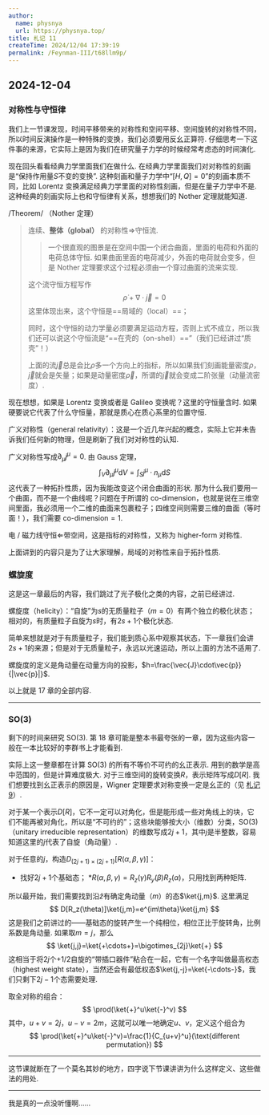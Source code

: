 ```yaml
---
author:
  name: physnya
  url: https://physnya.top/
title: 札记 11
createTime: 2024/12/04 17:39:19
permalink: /Feynman-III/t68llm9p/
---
```

## 2024-12-04

### 对称性与守恒律

我们上一节课发现，时间平移带来的对称性和空间平移、空间旋转的对称性不同，所以时间反演操作是一种特殊的变换，我们必须要用反幺正算符. 仔细思考一下这件事的来源，它实际上是因为我们在研究量子力学的时候经常考虑态的时间演化.

现在回头看看经典力学里面我们在做什么. 在经典力学里面我们对对称性的刻画是“保持作用量$S$不变的变换”. 这种刻画和量子力学中“$[H,Q]=0$”的刻画本质不同，比如 Lorentz 变换满足经典力学里面的对称性刻画，但是在量子力学中不是. 这种经典的刻画实际上也和守恒律有关系，想想我们的 Nother 定理就能知道.

/Theorem/ （Nother 定理）

> 连续、**整体（global）** 的对称性$\Longrightarrow$守恒流.
>
> > 一个很直观的图景是在空间中围一个闭合曲面，里面的电荷和外面的电荷总体守恒. 如果曲面里面的电荷减少，外面的电荷就会变多，但是 Nother 定理要求这个过程必须由一个穿过曲面的流来实现.
>
> 这个流守恒方程写作
>$$
> \dot{\rho}+\nabla\cdot\vec{j}=0
>$$
> 这里体现出来，这个守恒是==局域的（local）==；
>
> 同时，这个守恒的动力学量必须要满足运动方程，否则上式不成立，所以我们还可以说这个守恒流是“==在壳的（on-shell）==”（我们已经讲过“质壳”！）
>
> 上面的流$\vec{j}$总是会比$\rho$多一个方向上的指标，所以如果我们刻画能量密度$\rho$，$\vec{j}$就会是矢量；如果是动量密度$\vec{\rho}$，所谓的$\vec{j}$就会变成二阶张量（动量流密度）.

现在想想，如果是 Lorentz 变换或者是 Galileo 变换呢？这里的守恒量含时. 如果硬要说它代表了什么守恒量，那就是质心在质心系里的位置守恒.

广义对称性（general relativity）：这是一个近几年兴起的概念，实际上它并未告诉我们任何新的物理，但是刷新了我们对对称性的认知.

广义对称性写成$\partial_\mu j^\mu=0$. 由 Gauss 定理，
$$
\int_V\partial_\mu j^\mu\text{d}V=\int_S j^\mu\cdot n_\mu\text{d}S
$$
这代表了一种拓扑性质，因为我能改变这个闭合曲面的形状. 那为什么我们要用一个曲面，而不是一个曲线呢？问题在于所谓的 co-dimension，也就是说在三维空间里面，我必须用一个二维的曲面来包裹粒子；四维空间则需要三维的曲面（等时面！），我们需要 co-dimension$=1$.

电 / 磁力线守恒$\Longleftarrow$带空间，这是指标的对称性，又称为 higher-form 对称性.

上面讲到的内容只是为了让大家理解，局域的对称性来自于拓扑性质.

### 螺旋度

这是这一章最后的内容，我们跳过了光子极化之类的内容，之前已经讲过.

螺旋度（helicity）：“自旋”为$s$的无质量粒子（$m=0$）有两个独立的极化状态；相对的，有质量粒子自旋为$s$时，有$2s+1$个极化状态.

简单来想就是对于有质量粒子，我们能到质心系中观察其状态，下一章我们会讲$2s+1$的来源；但是对于无质量粒子，永远以光速运动，所以上面的方法不适用了.

螺旋度的定义是角动量在动量方向的投影，$h=\frac{\vec{J}\cdot\vec{p}}{|\vec{p}|}$.

以上就是 17 章的全部内容.

---

### SO(3)

剩下的时间来研究 SO(3). 第 18 章可能是整本书最夸张的一章，因为这些内容一般在一本比较好的李群书上才能看到.

实际上这一整章都在计算 SO(3) 的所有不等价不可约的幺正表示. 用到的数学是高中范围的，但是计算难度极大. 对于三维空间的旋转变换$R$，表示矩阵写成$D[R]$. 我们想要找到幺正表示的原因是，Wigner 定理要求对称变换一定是幺正的（见 [札记 9](/Feynman-III/5gz1jknj/)）.

对于某一个表示$D[R]$，它不一定可以对角化，但是能形成一些对角线上的块，它们不能再被对角化，所以是“不可约的”；这些块能够按大小（维数）分类，SO(3)（unitary irreducible representation）的维数写成$2j+1$，其中$j$是半整数，容易知道这里的$j$代表了自旋（角动量）.

对于任意的$j$，构造$D_{(2j+1)\times(2j+1)}[R(\alpha,\beta,\gamma)]$：

* 找好$2j+1$个基础态；
*$R(\alpha,\beta,\gamma)=R_z(\gamma)R_y(\beta)R_z(\alpha)$，只用找到两种矩阵.

所以最开始，我们需要找到沿$\hat{z}$有确定角动量（$m$）的态$\ket{j,m}$. 这里满足
$$
D[R_z(\theta)]\ket{j,m}=e^{im\theta}\ket{j,m}
$$
这是我们之前讲过的——基础态的旋转产生一个纯相位，相位正比于旋转角，比例系数是角动量. 如果取$m=j$，那么
$$
\ket{j,j}=\ket{+\cdots+}=\bigotimes_{2j}\ket{+}
$$
这相当于将$2j$个$+1/2$自旋的“带插口器件”粘合在一起，它有一个名字叫做最高权态（highest weight state），当然还会有最低权态$\ket{j,-j}=\ket{-\cdots-}$，我们只剩下$2j-1$个态需要处理.

取全对称的组合：
$$
\prod(\ket{+}^u\ket{-}^v)
$$
其中，$u+v=2j$，$u-v=2m$，这就可以唯一地确定$u$、$v$，定义这个组合为
$$
\prod(\ket{+}^u\ket{-}^v)=\frac{1}{C_{u+v}^u}(\text{different permutation})
$$

---

这节课就断在了一个莫名其妙的地方，四字说下节课讲讲为什么这样定义、这些做法的用处.

---

我是真的一点没听懂啊……
